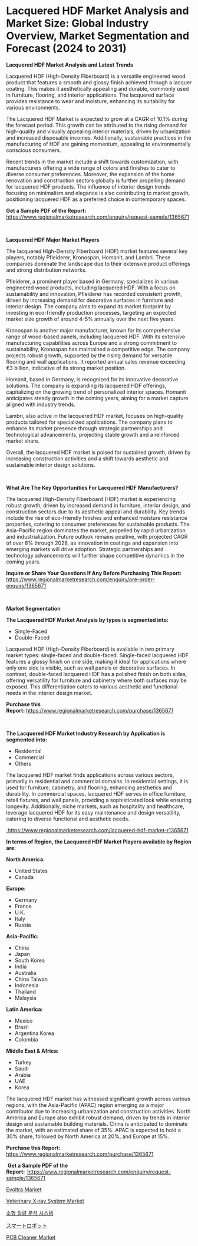 <p><h1>Lacquered HDF Market Analysis and Market Size: Global Industry Overview, Market Segmentation and Forecast (2024 to 2031)</h1></p><p><strong>Lacquered HDF Market Analysis and Latest Trends</strong></p>
<p><p>Lacquered HDF (High-Density Fiberboard) is a versatile engineered wood product that features a smooth and glossy finish achieved through a lacquer coating. This makes it aesthetically appealing and durable, commonly used in furniture, flooring, and interior applications. The lacquered surface provides resistance to wear and moisture, enhancing its suitability for various environments.</p><p>The Lacquered HDF Market is expected to grow at a CAGR of 10.1% during the forecast period. This growth can be attributed to the rising demand for high-quality and visually appealing interior materials, driven by urbanization and increased disposable incomes. Additionally, sustainable practices in the manufacturing of HDF are gaining momentum, appealing to environmentally conscious consumers.</p><p>Recent trends in the market include a shift towards customization, with manufacturers offering a wide range of colors and finishes to cater to diverse consumer preferences. Moreover, the expansion of the home renovation and construction sectors globally is further propelling demand for lacquered HDF products. The influence of interior design trends focusing on minimalism and elegance is also contributing to market growth, positioning lacquered HDF as a preferred choice in contemporary spaces.</p></p>
<p><strong>Get a Sample PDF of the Report:&nbsp;</strong> <a href="https://www.regionalmarketresearch.com/enquiry/request-sample/1365671">https://www.regionalmarketresearch.com/enquiry/request-sample/1365671</a></p>
<p>&nbsp;</p>
<p><strong>Lacquered HDF Major Market Players</strong></p>
<p><p>The lacquered High-Density Fiberboard (HDF) market features several key players, notably Pfleiderer, Kronospan, Homanit, and Lambri. These companies dominate the landscape due to their extensive product offerings and strong distribution networks.</p><p>Pfleiderer, a prominent player based in Germany, specializes in various engineered wood products, including lacquered HDF. With a focus on sustainability and innovation, Pfleiderer has recorded consistent growth, driven by increasing demand for decorative surfaces in furniture and interior design. The company aims to expand its market footprint by investing in eco-friendly production processes, targeting an expected market size growth of around 4-5% annually over the next five years.</p><p>Kronospan is another major manufacturer, known for its comprehensive range of wood-based panels, including lacquered HDF. With its extensive manufacturing capabilities across Europe and a strong commitment to sustainability, Kronospan has maintained a competitive edge. The company projects robust growth, supported by the rising demand for versatile flooring and wall applications. It reported annual sales revenue exceeding €3 billion, indicative of its strong market position.</p><p>Homanit, based in Germany, is recognized for its innovative decorative solutions. The company is expanding its lacquered HDF offerings, capitalizing on the growing trend of personalized interior spaces. Homanit anticipates steady growth in the coming years, aiming for a market capture aligned with industry trends.</p><p>Lambri, also active in the lacquered HDF market, focuses on high-quality products tailored for specialized applications. The company plans to enhance its market presence through strategic partnerships and technological advancements, projecting stable growth and a reinforced market share.</p><p>Overall, the lacquered HDF market is poised for sustained growth, driven by increasing construction activities and a shift towards aesthetic and sustainable interior design solutions.</p></p>
<p>&nbsp;</p>
<p><strong>What Are The Key Opportunities For Lacquered HDF Manufacturers?</strong></p>
<p><p>The lacquered High-Density Fiberboard (HDF) market is experiencing robust growth, driven by increased demand in furniture, interior design, and construction sectors due to its aesthetic appeal and durability. Key trends include the rise of eco-friendly finishes and enhanced moisture resistance properties, catering to consumer preferences for sustainable products. The Asia-Pacific region dominates the market, propelled by rapid urbanization and industrialization. Future outlook remains positive, with projected CAGR of over 6% through 2028, as innovation in coatings and expansion into emerging markets will drive adoption. Strategic partnerships and technology advancements will further shape competitive dynamics in the coming years.</p></p>
<p><strong>Inquire or Share Your Questions If Any Before Purchasing This Report:</strong> <a href="https://www.regionalmarketresearch.com/enquiry/pre-order-enquiry/1365671">https://www.regionalmarketresearch.com/enquiry/pre-order-enquiry/1365671</a></p>
<p>&nbsp;</p>
<p><strong>Market Segmentation</strong></p>
<p><strong>The Lacquered HDF Market Analysis by types is segmented into:</strong></p>
<p><ul><li>Single-Faced</li><li>Double-Faced</li></ul></p>
<p><p>Lacquered HDF (High-Density Fiberboard) is available in two primary market types: single-faced and double-faced. Single-faced lacquered HDF features a glossy finish on one side, making it ideal for applications where only one side is visible, such as wall panels or decorative surfaces. In contrast, double-faced lacquered HDF has a polished finish on both sides, offering versatility for furniture and cabinetry where both surfaces may be exposed. This differentiation caters to various aesthetic and functional needs in the interior design market.</p></p>
<p><strong>Purchase this Report:&nbsp;</strong><a href="https://www.regionalmarketresearch.com/purchase/1365671">https://www.regionalmarketresearch.com/purchase/1365671</a></p>
<p>&nbsp;</p>
<p><strong>The Lacquered HDF Market Industry Research by Application is segmented into:</strong></p>
<p><ul><li>Residential</li><li>Commercial</li><li>Others</li></ul></p>
<p><p>The lacquered HDF market finds applications across various sectors, primarily in residential and commercial domains. In residential settings, it is used for furniture, cabinetry, and flooring, enhancing aesthetics and durability. In commercial spaces, lacquered HDF serves in office furniture, retail fixtures, and wall panels, providing a sophisticated look while ensuring longevity. Additionally, niche markets, such as hospitality and healthcare, leverage lacquered HDF for its easy maintenance and design versatility, catering to diverse functional and aesthetic needs.</p></p>
<p><a href="https://www.regionalmarketresearch.com/lacquered-hdf-market-r1365671">&nbsp;https://www.regionalmarketresearch.com/lacquered-hdf-market-r1365671</a></p>
<p><strong>In terms of Region, the Lacquered HDF Market Players available by Region are:</strong></p>
<p>
    <p> <strong> North America: </strong>
        <ul>
            <li>United States</li>
            <li>Canada</li>
        </ul>
        </p> 
    <p> <strong> Europe: </strong>
        <ul>
            <li>Germany</li>
            <li>France</li>
            <li>U.K.</li>
            <li>Italy</li>
            <li>Russia</li>
        </ul>
        </p> 
    <p> <strong> Asia-Pacific: </strong>
        <ul>
            <li>China</li>
            <li>Japan</li>
            <li>South Korea</li>
            <li>India</li>
            <li>Australia</li>
            <li>China Taiwan</li>
            <li>Indonesia</li>
            <li>Thailand</li>
            <li>Malaysia</li>
        </ul>
        </p> 
    <p> <strong> Latin America: </strong>
        <ul>
            <li>Mexico</li>
            <li>Brazil</li>
            <li>Argentina Korea</li>
            <li>Colombia</li>
        </ul>
        </p> 
    <p> <strong> Middle East & Africa: </strong>
        <ul>
            <li>Turkey</li>
            <li>Saudi</li>
            <li>Arabia</li>
            <li>UAE</li>
            <li>Korea</li>
        </ul>
    </p>
    </p>
<p><p>The lacquered HDF market has witnessed significant growth across various regions, with the Asia-Pacific (APAC) region emerging as a major contributor due to increasing urbanization and construction activities. North America and Europe also exhibit robust demand, driven by trends in interior design and sustainable building materials. China is anticipated to dominate the market, with an estimated share of 35%. APAC is expected to hold a 30% share, followed by North America at 20%, and Europe at 15%.</p></p>
<p><strong>Purchase this Report: </strong><a href="https://www.regionalmarketresearch.com/purchase/1365671">https://www.regionalmarketresearch.com/purchase/1365671</a></p>
<p>&nbsp;<strong>Get a Sample PDF of the Report:&nbsp;&nbsp;</strong><a href="https://www.regionalmarketresearch.com/enquiry/request-sample/1365671">https://www.regionalmarketresearch.com/enquiry/request-sample/1365671</a></p>
<p><strong></strong></p>
<p><p><a href="https://www.linkedin.com/pulse/how-regional-global-trends-shaping-evoltra-market-year-zglme?trackingId=RhHr8IdSRvm7xJd8vyxJ8g%3D%3D">Evoltra Market</a></p><p><a href="https://medium.com/@anilahoxha00/veterinary-x-ray-system-market-a-global-and-regional-analysis-focus-on-region-country-level-414b54e9d070?postPublishedType=repub">Veterinary X-ray System Market</a></p><p><a href="https://medium.com/@seamus.ocallaghan/%EA%B8%80%EB%A1%9C%EB%B2%8C-%EC%86%8C%ED%98%95-%EC%A7%88%EB%9F%89-%EB%B6%84%EC%84%9D%EA%B8%B0-%EC%8B%9C%EC%8A%A4%ED%85%9C-%EC%82%B0%EC%97%85-%EB%B6%84%EC%84%9D-%EB%B3%B4%EA%B3%A0%EC%84%9C-%EC%86%8C%ED%98%95-%EC%A7%88%EB%9F%89-%EB%B6%84%EC%84%9D%EA%B8%B0-%EC%8B%9C%EC%8A%A4%ED%85%9C-%EC%8B%9C%EC%9E%A5-%EA%B7%9C%EB%AA%A8-%EC%A0%90%EC%9C%A0%EC%9C%A8-%EB%B0%8F-%EC%9C%A0%ED%98%95%EB%B3%84-%EC%A0%95%EC%A0%81-%EC%A7%88%EB%9F%89-%EB%B6%84%EC%84%9D%EA%B8%B0-%EB%8F%99%EC%A0%81-%EC%A7%88%EB%9F%89-%EB%B6%84%EC%84%9D%EA%B8%B0-%EC%95%A0%ED%94%8C%EB%A6%AC%EC%BC%80%EC%9D%B4%EC%85%98-%EC%83%9D%EB%AA%85-%EC%9D%98%ED%95%99-%EC%8B%9D%ED%92%88-7c507d84ce58">소형 질량 분석 시스템</a></p><p><a href="https://medium.com/@thomaselmes2022/%E3%82%B9%E3%83%9E%E3%83%BC%E3%83%88%E3%83%AD%E3%83%9C%E3%83%83%E3%83%88%E5%B8%82%E5%A0%B4-%E5%B8%82%E5%A0%B4%E3%82%BB%E3%82%B0%E3%83%A1%E3%83%B3%E3%83%86%E3%83%BC%E3%82%B7%E3%83%A7%E3%83%B3-%E5%9C%B0%E5%9F%9F%E5%88%A5%E3%81%AE%E5%88%86%E6%9E%90%E3%81%8A%E3%82%88%E3%81%B32031%E5%B9%B4%E3%81%BE%E3%81%A7%E3%81%AE%E5%B8%82%E5%A0%B4%E4%BA%88%E6%B8%AC-e7cfe361aa92?postPublishedType=repub">スマートロボット</a></p><p><a href="https://github.com/GenaGaines34/Market-Research-Report-List-1/blob/main/pcb-cleaner-market.md">PCB Cleaner Market</a></p></p>